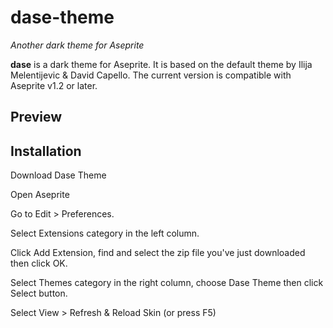 dase-theme
===
*Another dark theme for Aseprite*

**dase** is a dark theme for Aseprite. It is based on the default theme by Ilija Melentijevic & David Capello. The current version is compatible with Aseprite v1.2 or later.

## Preview

## Installation
Download Dase Theme

Open Aseprite

Go to Edit > Preferences.

Select Extensions category in the left column.

Click Add Extension, find and select the zip file you've just downloaded then click OK.

Select Themes category in the right column, choose Dase Theme then click Select button.

Select View > Refresh & Reload Skin (or press F5)